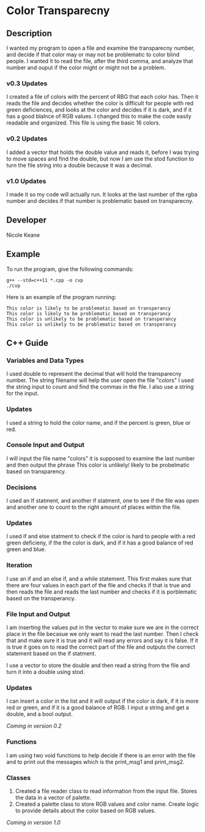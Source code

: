 # Color Transparecny

## Description

 I wanted my program to open a file and examine the transparecny number, and decide if that color may or may not be problematic to color blind people. I wanted it to read the file, after the third comma, and analyze that number and ouput if the color might or might not be a problem.
### v0.3 Updates
I created a file of colors with the percent of RBG that each color has. Then it reads the file and decides whether the color is difficult for people with red green deficiences, and looks at the color and decides if it is dark, and if it has a good blalnce of RGB values. I changed this to make the code easily readable and organized. This file is using the basic 16 colors.


### v0.2 Updates
I added a vector that holds the double value and reads it, before I was trying to move spaces and find the double, but now I am use the stod function to turn the file string into a double because it was a decimal.



### v1.0 Updates

I made it so my code will actually run. It looks at the last number of the rgba number and decides if that number is problematic based on transparecny.


## Developer

Nicole Keane

## Example

To run the program, give the following commands:

```
g++ --std=c++11 *.cpp -o cvp
./cvp
```

Here is an example of the program running:

```
This color is likely to be problematic based on transperancy
This color is likely to be problematic based on transperancy
This color is unlikely to be problematic based on transperancy
This color is unlikely to be problematic based on transperancy
```

## C++ Guide

### Variables and Data Types

I used double to represent the decimal that will hold the transparecny number. The string filename will help the user open the file "colors" I used the string input to count and find the commas in the file. I also use a string for the input.
### Updates
I used a string to hold the color name, and if the percent is green, blue or red.

### Console Input and Output

I will input the file name "colors" it is supposed to examine the last number and then output the phrase This color is unlikely/ likely to be probelmatic based on transparency.

### Decisions

I used an If statment, and another if statment, one to see if the file was open and another one to count to the right amount of places within the file.
### Updates
I used if and else statment to check if the color is hard to people with a red green deficieny, if the the color is dark, and if it has a good balance of red green and blue.

### Iteration

I use an if and an else if, and a while statement. This first makes sure that there are four values in each part of the file and checks if that is true and then reads the file and reads the last number and checks if it is porblematic based on the transperancy.

### File Input and Output
I am inserting the values put in the vector to make sure we are in the correct place in the file becasue we only want to read the last number. Then I check that and make sure it is true and it will read any errors and say it is false. If it is true it goes on to read the correct part of the file and outputs the correct statement based on the if statment.


I use a vector to store the double and then read a string from the file and turn it into a double using stod.
### Updates
I can insert a color in the list and it will output if the color is dark, if it is more red or green, and if it is a good balance of RGB. I input a string and get a double, and a bool output.

*Coming in version 0.2*

### Functions

I am using two void functions to help decide if there is an error with the file and to print out the messages which is the print_msg1 and print_msg2.

### Classes
1. Created a file reader class to read information from the input file. Stores the data in a vector of palette.
2. Created a palette class to store RGB values and color name. Create logic to provide details about the color based on RGB values.

*Coming in version 1.0*
